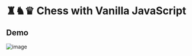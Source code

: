 # ♜♞♛ Chess with Vanilla JavaScript

## Demo 

![image](https://user-images.githubusercontent.com/41873800/108611874-fd5e6080-73f3-11eb-8f74-7a71b3526969.png)
